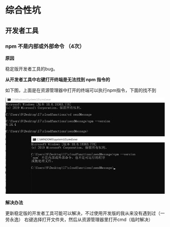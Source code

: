# 综合性坑



## 开发者工具

### npm 不是内部或外部命令 （4次）

**原因**

稳定版开发者工具的bug。

**从开发者工具中右键打开终端是无法找到 npm 指令的**

如下图，上面是在资源管理器中打开的终端可以执行npm指令，下面的找不到

![image-20200520103214061](md_img/image-20200520103214061.png)

**解决办法**

更新稳定版的开发者工具可能可以解决，不过使用开发版的我从来没有遇到过（一劳永逸）
右键选择打开文件夹，然后从资源管理器里打开cmd（临时解决）